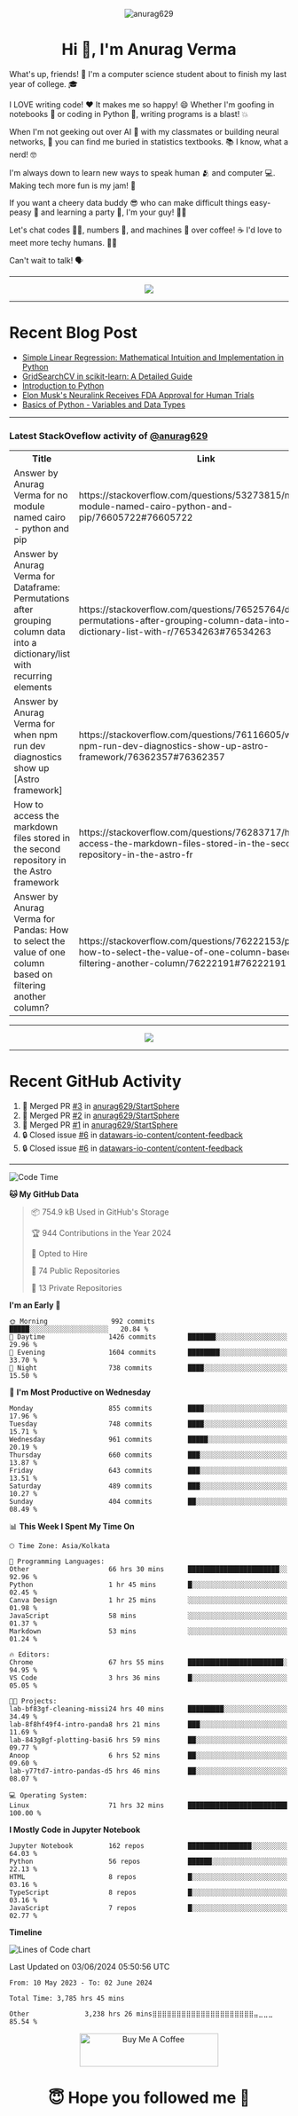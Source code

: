 

<p align="center"> <img src="https://komarev.com/ghpvc/?username=anurag629&label=Profile%20views&color=0e75b6&style=flat" alt="anurag629" /> </p>

<h1 align="center">Hi 👋, I'm Anurag Verma</h1>

What's up, friends! 👋 I'm a computer science student about to finish my last year of college. 🎓

I LOVE writing code! ❤️ It makes me so happy! 😄 Whether I'm goofing in notebooks 📓 or coding in Python 🐍, writing programs is a blast! 💥

When I'm not geeking out over AI 🤖 with my classmates or building neural networks, 🧠 you can find me buried in statistics textbooks. 📚 I know, what a nerd! 🤓

I'm always down to learn new ways to speak human 🫂 and computer 💻. Making tech more fun is my jam! 🍇

If you want a cheery data buddy 😎 who can make difficult things easy-peasy 🥝 and learning a party 🎉, I'm your guy! 🙋‍♂️

Let's chat codes 👨‍💻, numbers 🧮, and machines 🤖 over coffee! ☕ I'd love to meet more techy humans. 💁‍♂️

Can't wait to talk! 🗣️

---

<p align="center">
  <img src="https://spotify-github-profile.vercel.app/api/view.svg?uid=mwvywke3fo2gajpenodnmobfh&cover_image=true&theme=default&show_offline=false&background_color=121212&interchange=false&bar_color=53b14f&bar_color_cover=true">
</p>

---

# Recent Blog Post

<!-- BLOG-POST-LIST:START -->
- [Simple Linear Regression: Mathematical Intuition and Implementation in Python](https://codercops.tech/blog/machine-learning-algorithms/simple-linear-regression-mathematical-intuation)
- [GridSearchCV in scikit-learn: A Detailed Guide](https://codercops.tech/blog/gridsearchcv-in-scikit-learn-a-detailed-guide)
- [Introduction to Python](https://codercops.tech/blog/python-tutorial/introduction-to-python)
- [Elon Musk&#39;s Neuralink Receives FDA Approval for Human Trials](https://codercops.tech/blog/elon-musks-neuralink-receives-fda-approval-for-human-trials)
- [Basics of Python - Variables and Data Types](https://codercops.tech/blog/python-basics-of-python-variables-and-data-types)
<!-- BLOG-POST-LIST:END -->

---

### Latest StackOveflow activity of [@anurag629](https://github.com/anurag629)
<table>
  <tr><th>Title</th><th>Link</th></tr>
  <!-- STACKOVERFLOW:START --><tr><td>Answer by Anurag Verma for no module named cairo - python and pip</td><td>https://stackoverflow.com/questions/53273815/no-module-named-cairo-python-and-pip/76605722#76605722</td></tr><tr><td>Answer by Anurag Verma for Dataframe: Permutations after grouping column data into a dictionary/list with recurring elements</td><td>https://stackoverflow.com/questions/76525764/dataframe-permutations-after-grouping-column-data-into-a-dictionary-list-with-r/76534263#76534263</td></tr><tr><td>Answer by Anurag Verma for when npm run dev diagnostics show up [Astro framework]</td><td>https://stackoverflow.com/questions/76116605/when-npm-run-dev-diagnostics-show-up-astro-framework/76362357#76362357</td></tr><tr><td>How to access the markdown files stored in the second repository in the Astro framework</td><td>https://stackoverflow.com/questions/76283717/how-to-access-the-markdown-files-stored-in-the-second-repository-in-the-astro-fr</td></tr><tr><td>Answer by Anurag Verma for Pandas: How to select the value of one column based on filtering another column?</td><td>https://stackoverflow.com/questions/76222153/pandas-how-to-select-the-value-of-one-column-based-on-filtering-another-column/76222191#76222191</td></tr><!-- STACKOVERFLOW:END -->
</table>

---

<p align="center">
  <img alig src="https://github-profile-trophy.vercel.app/?username=anurag629&theme=onedark&column=-1" />
</p>

---

# Recent GitHub Activity
<!--START_SECTION:activity-->
1. 🎉 Merged PR [#3](https://github.com/anurag629/StartSphere/pull/3) in [anurag629/StartSphere](https://github.com/anurag629/StartSphere)
2. 🎉 Merged PR [#2](https://github.com/anurag629/StartSphere/pull/2) in [anurag629/StartSphere](https://github.com/anurag629/StartSphere)
3. 🎉 Merged PR [#1](https://github.com/anurag629/StartSphere/pull/1) in [anurag629/StartSphere](https://github.com/anurag629/StartSphere)
4. 🔒 Closed issue [#6](https://github.com/datawars-io-content/content-feedback/issues/6) in [datawars-io-content/content-feedback](https://github.com/datawars-io-content/content-feedback)
5. 🔒 Closed issue [#6](https://github.com/datawars-io-content/content-feedback/issues/6) in [datawars-io-content/content-feedback](https://github.com/datawars-io-content/content-feedback)
<!--END_SECTION:activity-->

---

<!--START_SECTION:waka-->
![Code Time](http://img.shields.io/badge/Code%20Time-3%2C786%20hrs%2019%20mins-blue)

**🐱 My GitHub Data** 

> 📦 754.9 kB Used in GitHub's Storage 
 > 
> 🏆 944 Contributions in the Year 2024
 > 
> 💼 Opted to Hire
 > 
> 📜 74 Public Repositories 
 > 
> 🔑 13 Private Repositories 
 > 
**I'm an Early 🐤** 

```text
🌞 Morning                992 commits         █████░░░░░░░░░░░░░░░░░░░░   20.84 % 
🌆 Daytime                1426 commits        ███████░░░░░░░░░░░░░░░░░░   29.96 % 
🌃 Evening                1604 commits        ████████░░░░░░░░░░░░░░░░░   33.70 % 
🌙 Night                  738 commits         ████░░░░░░░░░░░░░░░░░░░░░   15.50 % 
```
📅 **I'm Most Productive on Wednesday** 

```text
Monday                   855 commits         ████░░░░░░░░░░░░░░░░░░░░░   17.96 % 
Tuesday                  748 commits         ████░░░░░░░░░░░░░░░░░░░░░   15.71 % 
Wednesday                961 commits         █████░░░░░░░░░░░░░░░░░░░░   20.19 % 
Thursday                 660 commits         ███░░░░░░░░░░░░░░░░░░░░░░   13.87 % 
Friday                   643 commits         ███░░░░░░░░░░░░░░░░░░░░░░   13.51 % 
Saturday                 489 commits         ███░░░░░░░░░░░░░░░░░░░░░░   10.27 % 
Sunday                   404 commits         ██░░░░░░░░░░░░░░░░░░░░░░░   08.49 % 
```


📊 **This Week I Spent My Time On** 

```text
🕑︎ Time Zone: Asia/Kolkata

💬 Programming Languages: 
Other                    66 hrs 30 mins      ███████████████████████░░   92.96 % 
Python                   1 hr 45 mins        █░░░░░░░░░░░░░░░░░░░░░░░░   02.45 % 
Canva Design             1 hr 25 mins        ░░░░░░░░░░░░░░░░░░░░░░░░░   01.98 % 
JavaScript               58 mins             ░░░░░░░░░░░░░░░░░░░░░░░░░   01.37 % 
Markdown                 53 mins             ░░░░░░░░░░░░░░░░░░░░░░░░░   01.24 % 

🔥 Editors: 
Chrome                   67 hrs 55 mins      ████████████████████████░   94.95 % 
VS Code                  3 hrs 36 mins       █░░░░░░░░░░░░░░░░░░░░░░░░   05.05 % 

🐱‍💻 Projects: 
lab-bf83gf-cleaning-missi24 hrs 40 mins      █████████░░░░░░░░░░░░░░░░   34.49 % 
lab-8f8hf49f4-intro-panda8 hrs 21 mins       ███░░░░░░░░░░░░░░░░░░░░░░   11.69 % 
lab-843g8gf-plotting-basi6 hrs 59 mins       ██░░░░░░░░░░░░░░░░░░░░░░░   09.77 % 
Anoop                    6 hrs 52 mins       ██░░░░░░░░░░░░░░░░░░░░░░░   09.60 % 
lab-y77td7-intro-pandas-d5 hrs 46 mins       ██░░░░░░░░░░░░░░░░░░░░░░░   08.07 % 

💻 Operating System: 
Linux                    71 hrs 32 mins      █████████████████████████   100.00 % 
```

**I Mostly Code in Jupyter Notebook** 

```text
Jupyter Notebook         162 repos           ████████████████░░░░░░░░░   64.03 % 
Python                   56 repos            ██████░░░░░░░░░░░░░░░░░░░   22.13 % 
HTML                     8 repos             █░░░░░░░░░░░░░░░░░░░░░░░░   03.16 % 
TypeScript               8 repos             █░░░░░░░░░░░░░░░░░░░░░░░░   03.16 % 
JavaScript               7 repos             █░░░░░░░░░░░░░░░░░░░░░░░░   02.77 % 
```



**Timeline**

![Lines of Code chart](https://raw.githubusercontent.com/anurag629/anurag629/main/assets/bar_graph.png)


 Last Updated on 03/06/2024 05:50:56 UTC
<!--END_SECTION:waka-->

<!--START_SECTION:waka-simple-->

```text
From: 10 May 2023 - To: 02 June 2024

Total Time: 3,785 hrs 45 mins

Other              3,238 hrs 26 mins⣿⣿⣿⣿⣿⣿⣿⣿⣿⣿⣿⣿⣿⣿⣿⣿⣿⣿⣿⣿⣿⣤⣀⣀⣀   85.54 %
```

<!--END_SECTION:waka-simple-->

<p align="center"> 
<a href="https://www.buymeacoffee.com/anurag629" target="_blank"><img src="https://cdn.buymeacoffee.com/buttons/default-orange.png" alt="Buy Me A Coffee" height="60" width="250"></a>
</p>


<h1 align="center"> 😇 Hope you followed me 🥰  </h1>
